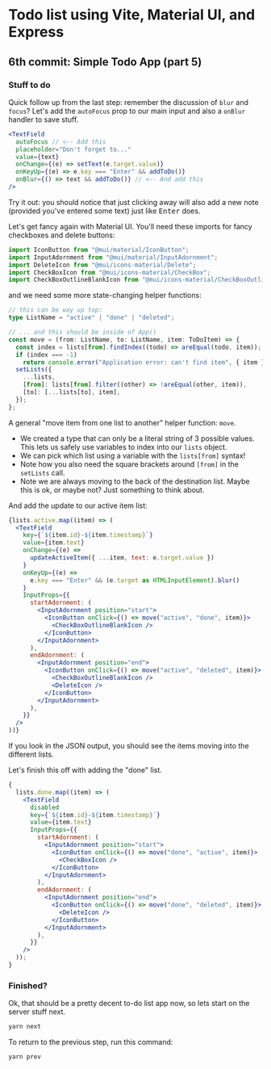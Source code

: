 # Todo list using Vite, Material UI, and Express

## 6th commit: Simple Todo App (part 5)

### Stuff to do

Quick follow up from the last step: remember the discussion of `blur` and `focus`?
Let's add the `autoFocus` prop to our main input and also a `onBlur` handler to save stuff.

```jsx
<TextField
  autoFocus // <-- Add this
  placeholder="Don't forget to..."
  value={text}
  onChange={(e) => setText(e.target.value)}
  onKeyUp={(e) => e.key === "Enter" && addToDo()}
  onBlur={() => text && addToDo()} // <-- And add this
/>
```

Try it out: you should notice that just clicking away will also add a new note
(provided you've entered some text) just like <kbd>Enter</kbd> does.

Let's get fancy again with Material UI.
You'll need these imports for fancy checkboxes and delete buttons:

```ts
import IconButton from "@mui/material/IconButton";
import InputAdornment from "@mui/material/InputAdornment";
import DeleteIcon from "@mui/icons-material/Delete";
import CheckBoxIcon from "@mui/icons-material/CheckBox";
import CheckBoxOutlineBlankIcon from "@mui/icons-material/CheckBoxOutlineBlank";
```

and we need some more state-changing helper functions:

```ts
// this can be way up top:
type ListName = "active" | "done" | "deleted";

// ... and this should be inside of App()
const move = (from: ListName, to: ListName, item: ToDoItem) => {
  const index = lists[from].findIndex((todo) => areEqual(todo, item));
  if (index === -1)
    return console.error("Application error: can't find item", { item });
  setLists({
    ...lists,
    [from]: lists[from].filter((other) => !areEqual(other, item)),
    [to]: [...lists[to], item],
  });
};
```

A general "move item from one list to another" helper function: `move`.

- We created a type that can only be a literal string of 3 possible values.
  This lets us safely use variables to index into our `lists` object.
- We can pick which list using a variable with the `lists[from]` syntax!
- Note how you also need the square brackets around `[from]` in the `setLists` call.
- Note we are always moving to the back of the destination list.
  Maybe this is ok, or maybe not? Just something to think about.

And add the update to our active item list:

```jsx
{lists.active.map((item) => (
  <TextField
    key={`${item.id}-${item.timestamp}`}
    value={item.text}
    onChange={(e) =>
      updateActiveItem({ ...item, text: e.target.value })
    }
    onKeyUp={(e) =>
      e.key === "Enter" && (e.target as HTMLInputElement).blur()
    }
    InputProps={{
      startAdornment: (
        <InputAdornment position="start">
          <IconButton onClick={() => move("active", "done", item)}>
            <CheckBoxOutlineBlankIcon />
          </IconButton>
        </InputAdornment>
      ),
      endAdornment: (
        <InputAdornment position="end">
          <IconButton onClick={() => move("active", "deleted", item)}>
            <CheckBoxOutlineBlankIcon />
            <DeleteIcon />
          </IconButton>
        </InputAdornment>
      ),
    }}
  />
))}
```

If you look in the JSON output, you should see the items moving into the
different lists.

Let's finish this off with adding the "done" list.

```jsx
{
  lists.done.map((item) => (
    <TextField
      disabled
      key={`${item.id}-${item.timestamp}`}
      value={item.text}
      InputProps={{
        startAdornment: (
          <InputAdornment position="start">
            <IconButton onClick={() => move("done", "active", item)}>
              <CheckBoxIcon />
            </IconButton>
          </InputAdornment>
        ),
        endAdornment: (
          <InputAdornment position="end">
            <IconButton onClick={() => move("done", "deleted", item)}>
              <DeleteIcon />
            </IconButton>
          </InputAdornment>
        ),
      }}
    />
  ));
}
```

### Finished?

Ok, that should be a pretty decent to-do list app now, so lets start on the
server stuff next.

```sh
yarn next
```

To return to the previous step, run this command:

```sh
yarn prev
```
